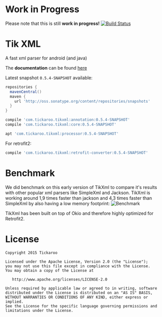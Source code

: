 # Work in Progress
Please note that this is still **work in progress!**
[![Build Status](https://travis-ci.org/Tickaroo/tikxml.svg?branch=master)](https://travis-ci.org/Tickaroo/tikxml)

# Tik XML
A fast xml parser for android (and java)

The **documentation** can be found [here](https://github.com/Tickaroo/tikxml/blob/master/docs/AnnotatingModelClasses.md)

Latest snapshot `0.5.4-SNAPSHOT` available:

```groovy
repositories {
  mavenCentral()
  maven {
    url 'http://oss.sonatype.org/content/repositories/snapshots'
  }
}
```

```groovy
compile 'com.tickaroo.tikxml:annotation:0.5.4-SNAPSHOT'
compile 'com.tickaroo.tikxml:core:0.5.4-SNAPSHOT'

apt 'com.tickaroo.tikxml:processor:0.5.4-SNAPSHOT'
```

For retrofit2:

```groovy
compile 'com.tickaroo.tikxml:retrofit-converter:0.5.4-SNAPSHOT'
```

# Benchmark
We did benchmark on this early version of TikXml to compare it's results with other popular xml parsers like SimpleXml and Jackson.
TikXml is working around 1,9 times faster than jackson and 4,3 times faster than SimpleXml by also having a low memory footprint:
![Benchmark](https://raw.githubusercontent.com/Tickaroo/tikxml/master/docs/Benchmark.png)

TikXml has been built on top of Okio and therefore highly optimized for Retrofit2.

# License

```
Copyright 2015 Tickaroo

Licensed under the Apache License, Version 2.0 (the "License");
you may not use this file except in compliance with the License.
You may obtain a copy of the License at

   http://www.apache.org/licenses/LICENSE-2.0

Unless required by applicable law or agreed to in writing, software
distributed under the License is distributed on an "AS IS" BASIS,
WITHOUT WARRANTIES OR CONDITIONS OF ANY KIND, either express or implied.
See the License for the specific language governing permissions and
limitations under the License.
```
